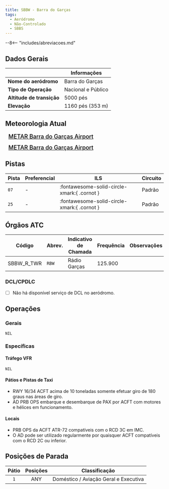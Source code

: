 ```yaml
---
title: SBBW - Barra do Garças
tags:
  - Aeródromo
  - Não-Controlado
  - SBBS
---
```


--8<-- "includes/abreviacoes.md"

## Dados Gerais

|                              | Informações                                 |
|------------------------------|---------------------------------------------|
| **Nome do aeródromo**        | Barra do Garças                             |
| **Tipo de Operação**         | Nacional e Público                          |
| **Altitude de transição**    | 5000 pés                                    |
| **Elevação**                 | 1160 pés (353 m)                            |

## Meteorologia Atual

<a href="https://metar-taf.com/pt/SBBW" target="_blank" id="metartaf-LkzIl7SM"  style="font-size:18px; font-weight:500; color:#000; width:300px; height:435px; display:var(--show-dark); background-color: var(--md-default-bg-color); padding: 10px; margin: 0 0px 0.5em;">METAR Barra do Garças Airport</a>
<script async defer crossorigin="anonymous" src="https://metar-taf.com/pt/embed-js/SBBW?u=56997&bg_color=182061&qnh=hPa&rh=rh&target=LkzIl7SM"></script>
<a href="https://metar-taf.com/pt/SBBW" target="_blank" id="metartaf-LkzIl7SN" style="font-size:18px; font-weight:500; color:#000; width:300px; height:435px; display:var(--show-light); background-color: var(--md-default-bg-color); padding: 10px; margin: 0 0px 0.5em;">METAR Barra do Garças Airport</a>
<script async defer crossorigin="anonymous" src="https://metar-taf.com/pt/embed-js/SBBW?u=56997&qnh=hPa&rh=rh&target=LkzIl7SN"></script>

## Pistas

| Pista | Preferencial  | ILS                                         | Circuito   |
|-------|---------------|---------------------------------------------|------------|
| `07`  | -             | :fontawesome-solid-circle-xmark:{ .cornot } | Padrão     |
| `25`  | -             | :fontawesome-solid-circle-xmark:{ .cornot } | Padrão     | 

## Órgãos ATC

| Código     | Abrev. | Indicativo de Chamada | Frequência | Observações |
| ---------- | ------ | --------------------- | ---------- | ----------- |
| SBBW_R_TWR | `RBW`  | Rádio Garças          | 125.900    |             |

### DCL/CPDLC

- [ ] Não há disponível serviço de DCL no aeródromo.

## Operações

### Gerais

`NIL`

### Específicas

#### Tráfego VFR

`NIL`

#### Pátios e Pistas de Taxi

- RWY 16/34 ACFT acima de 10 toneladas somente efetuar giro de 180 graus nas áreas de giro.
- AD PRB OPS embarque e desembarque de PAX por ACFT com motores e hélices em funcionamento.

#### Locais

- PRB OPS da ACFT ATR-72 compatíveis com o RCD 3C em IMC.
- O AD pode ser utilizado regularmente por quaisquer ACFT compatíveis com o RCD 2C ou inferior.

## Posições de Parada

| Pátio     | Posições  | Classificação                         |
|:---------:|:---------:|---------------------------------------|
| `1`       | ANY       | Doméstico / Aviação Geral e Executiva |